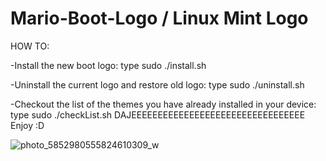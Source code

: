 # Mario-Boot-Logo / Linux Mint Logo

HOW TO:

-Install the new boot logo: type sudo ./install.sh

-Uninstall the current logo and restore old logo: type sudo ./uninstall.sh

-Checkout the list of the themes you have already installed in your device: type sudo ./checkList.sh
DAJEEEEEEEEEEEEEEEEEEEEEEEEEEEEEEEEE
Enjoy :D

![photo_5852980555824610309_w](https://user-images.githubusercontent.com/94229712/209444589-d9d01642-884a-4cea-a069-6e57c092b191.jpg)
